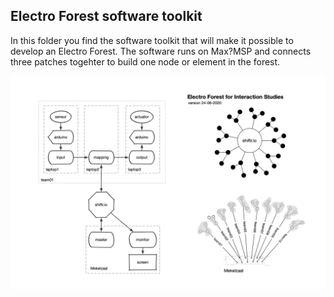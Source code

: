 ## Electro Forest software toolkit

In this folder you find the software toolkit that will make it possible to develop an Electro Forest. The software runs on Max?MSP and connects three patches togehter to build one node or element in the forest.

![Example](system-diagram-electro-forest.png?raw=true "System diagram of the Electro Forest")
